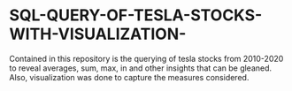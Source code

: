 # SQL-QUERY-OF-TESLA-STOCKS-WITH-VISUALIZATION-
Contained in this repository is the querying of tesla stocks from 2010-2020 to reveal averages, sum, max, in and other insights that can be gleaned. Also, visualization was done to capture the measures considered. 
